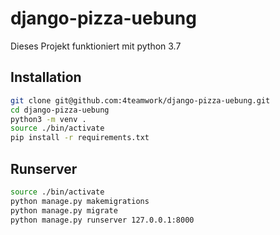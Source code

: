 # django-pizza-uebung
Dieses Projekt funktioniert mit python 3.7

## Installation
 
 ```bash
 git clone git@github.com:4teamwork/django-pizza-uebung.git
 cd django-pizza-uebung
 python3 -m venv .
 source ./bin/activate
 pip install -r requirements.txt
```
## Runserver

```bash
source ./bin/activate
python manage.py makemigrations
python manage.py migrate
python manage.py runserver 127.0.0.1:8000
```